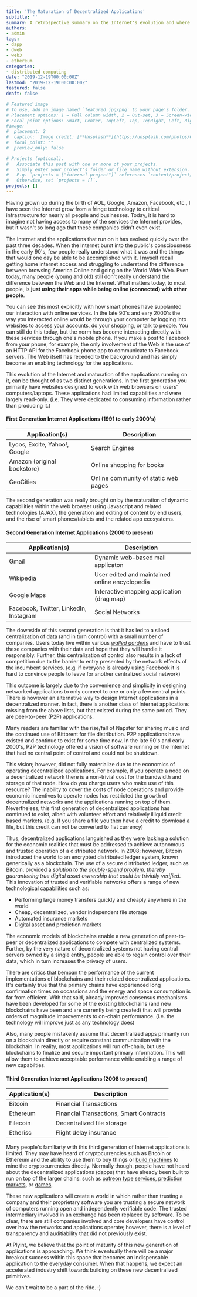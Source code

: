 ```yaml
---
title: 'The Maturation of Decentralized Applications'
subtitle: ''
summary: A retrospective summary on the Internet's evolution and where we are headed.
authors:
- admin
tags:
- dapp
- dweb
- web3
- ethereum
categories:
- distributed computing
date: "2019-12-19T00:00:00Z"
lastmod: "2019-12-19T00:00:00Z"
featured: false
draft: false

# Featured image
# To use, add an image named `featured.jpg/png` to your page's folder.
# Placement options: 1 = Full column width, 2 = Out-set, 3 = Screen-width
# Focal point options: Smart, Center, TopLeft, Top, TopRight, Left, Right, BottomLeft, Bottom, BottomRight
#image:
#  placement: 2
#  caption: 'Image credit: [**Unsplash**](https://unsplash.com/photos/CpkOjOcXdUY)'
#  focal_point: ""
#  preview_only: false

# Projects (optional).
#   Associate this post with one or more of your projects.
#   Simply enter your project's folder or file name without extension.
#   E.g. `projects = ["internal-project"]` references `content/project/deep-learning/index.md`.
#   Otherwise, set `projects = []`.
projects: []
---
```


Having grown up during the birth of AOL, Google, Amazon, Facebook, etc., I have seen the Internet grow from a fringe technology to critical infrastructure for nearly all people and businesses.  Today, it is hard to imagine not having access to many of the services the Internet provides, but it wasn't so long ago that these companies didn't even exist.

The Internet and the applications that run on it has evolved quickly over the past three decades. When the Internet burst into the public's consciousness in the early 90's, few people really understood what it was and the things that would one day be able to be accomplished with it.  I myself recall getting home internet access and struggling to understand the difference between browsing America Online and going on the World Wide Web.  Even today, many people (young and old) still don't really understand the difference between the Web and the Internet.  What matters today, to most people, is **just using their apps while being online (connected) with other people**. 

You can see this most explicitly with how smart phones have supplanted our interaction with online services.  In the late 90's and eary 2000's the way you interacted online would be through your computer by logging into websites to access your accounts, do your shopping, or talk to people.  You can still do this today, but the norm has become interacting directly with these services through one's mobile phone.  If you make a post to Facebook from your phone, for example, the only involvement of the Web is the use of an HTTP API for the Facebook phone app to communicate to Facebook servers.  The Web itself has receded to the background and has simply become an enabling technology for the applications.

This evolution of the Internet and maturation of the applications running on it, can be thought of as two distinct generations. In the first generation you primarily have websites designed to work with web browsers on users' computers/laptops.  These applications had limited capabilities and were largely read-only. (i.e. They were dedicated to consuming information rather than producing it.) 

#### First Generation Internet Applications (1991 to early 2000's)

|Application(s)|Description|
|---|---|
|Lycos, Excite, Yahoo!, Google|Search Engines|
|Amazon (original bookstore)|Online shopping for books|
|GeoCities|Online community of static web pages|

The second generation was really brought on by the maturation of dynamic capabilities within the web browser using Javascript and related technologies (AJAX), the generation and editing of content by end users, and the rise of smart phones/tablets and the related app ecosystems.  

#### Second Generation Internet Applications (2000 to present)

|Application(s)|Description|
|---|---|
|Gmail|Dynamic web-based mail applicaton|
|Wikipedia|User edited and maintained online encyclopedia|
|Google Maps|Interactive mapping application (drag map)|
|Facebook, Twitter, LinkedIn, Instagram|Social Networks|

The downside of this second generation is that it has led to a siloed centralization of data (and in turn control) with a small number of companies.  Users today live within various *[walled gardens](https://en.wikipedia.org/wiki/Closed_platform)* and have to trust these companies with their data and hope that they will handle it responsibly.  Further, this centralization of control also results in a lack of competition due to the barrier to entry presented by the network effects of the incumbent services. (e.g. if everyone is already using Facebook it is hard to convince people to leave for another centralized social network)

This outcome is largely due to the convenience and simplicity in designing networked applications to only connect to one or only a few central points.  There is however an alternative way to design Internet applications in a decentralized manner.  In fact, there is another class of Internet applications missing from the above lists, but that existed during the same period.  They are peer-to-peer (P2P) applications. 

Many readers are familiar with the rise/fall of Napster for sharing music and the continued use of Bittorent for file distribution.  P2P applications have existed and continue to exist for some time now.  In the late 90's and early 2000's, P2P technology offered a vision of software running on the Internet that had no central point of control and could not be shutdown.  

This vision; however, did not fully materialize due to the economics of operating decentralized applications.  For example, if you operate a node on a decentralized network there is a non-trivial cost for the bandwidth and storage of that node.  How do you charge users who make use of this resource?  The inability to cover the costs of node operations and provide economic incentives to operate nodes has restricted the growth of decentralized networks and the applications running on top of them.  Nevertheless, this first generation of decentralized applications has continued to exist, albeit with volunteer effort and relatively illiquid credit based markets. (e.g. If you share a file you then have a credit to download a file, but this credit can not be converted to fiat currency)

Thus, decentralized applications languished as they were lacking a solution for the economic realities that must be addressed to achieve autonomous and trusted operation of a distributed network.  In 2008; however, Bitcoin introduced the world to an encrypted distributed ledger system, known generically as a blockchain.  The use of a secure distributed ledger, such as Bitcoin, provided a *solution to the [double-spend problem](https://en.wikipedia.org/wiki/Double-spending), thereby guaranteeing true digital asset ownership that could be trivially verified*.  This innovation of trusted and verifiable networks offers a range of new technological capabilities such as:  

- Performing large money transfers quickly and cheaply anywhere in the world 
- Cheap, decentralized, vendor independent file storage
- Automated insurance markets
- Digital asset and prediction markets 

The economic models of blockchains enable a new generation of peer-to-peer or decentralized applications to compete with centralized systems.  Further, by the very nature of decentralized systems not having central servers owned by a single entity, people are able to regain control over their data, which in turn increases the privacy of users.  

There are critics that bemoan the performance of the current implementations of blockchains and their related decentralized applications.  It's certainly true that the primary chains have experienced long confirmation times on occassions and the energy and space consumption is far from efficient.  With that said, already improved consensus mechanisms have been developed for some of the existing blockchains (and new blockchains have been and are currently being created) that will provide orders of magnitude improvements to on-chain performance.  (i.e. the technology will improve just as any technology does) 

Also, many people mistakenly assume that decentralized apps primarily run on a blockchain directly or require constant communication with the blockchain.  In reality, most applications will run off-chain, but use blockchains to finalize and secure important primary information.  This will allow them to achieve acceptable performance while enabling a range of new capabilties.  

#### Third Generation Internet Applications (2008 to present)

|Application(s)|Description|
|---|---|
|Bitcoin|Financial Transactions|
|Ethereum|Financial Transactions, Smart Contracts|
|Filecoin|Decentralized file storage|
|Etherisc|Flight delay insurance|

Many people's familiarty with this third generation of Internet applications is limited.  They may have heard of cryptocurrencies such as Bitcoin or Ethereum and the ability to use them to buy things or [build machines](https://www.ethmining.net) to mine the cryptocurrencies directly.  Normally though, people have not heard about the decentralized applications (dapps) that have already been built to run on top of the larger chains: such as [patreon type services](https://bitpatron.co/), [prediction markets](https://www.augur.net/), or [games](https://knightstory.io).  

These new applications will create a world in which rather than trusting a company and their proprietary software you are trusting a secure network of computers running open and independently verifiable code.  The trusted intermediary involved in an exchange has been replaced by software.  To be clear, there are still companies involved and core developers have control over how the networks and applications operate; however, there is a level of transparency and auditiability that did not previously exist.

At Plyint, we believe that the point of maturity of this new generation of applications is approaching.  We think eventually there will be a major breakout success within this space that becomes an indispensable application to the everyday consumer.  When that happens, we expect an accelerated industry shift towards building on these new decentralized primitives.

We can't wait to be a part of the ride. :)